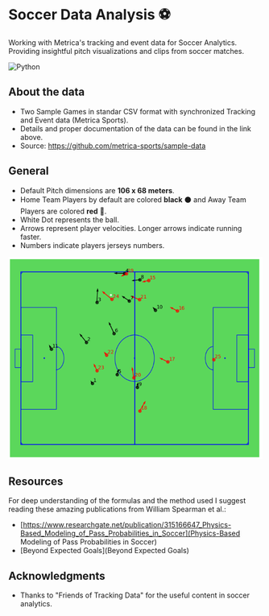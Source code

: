  # Soccer Data Analysis  :soccer:
 
Working with Metrica's tracking and event data for Soccer Analytics. Providing insightful pitch visualizations and clips from soccer matches. 
 
![Python](https://img.shields.io/badge/-Python-yellow)

## About the data
- Two Sample Games in standar CSV format with synchronized Tracking and Event data (Metrica Sports).
- Details and proper documentation of the data can be found in the link above.
- Source: https://github.com/metrica-sports/sample-data

## General
- Default Pitch dimensions are **106 x 68 meters**.
- Home Team Players by default are colored **black** :black_circle: and Away Team Players are colored **red** :red_circle:.
- White Dot represents the ball.
- Arrows represent player velocities. Longer arrows indicate running faster.
- Numbers indicate players jerseys numbers.

<p align="center">
  <img src="images/Pitch_ReadMe.png" width="600" title="Pitch Vizualization">
</p>

## Resources
For deep understanding of the formulas and the method used I suggest reading these amazing publications from William Spearman et al.:
- [https://www.researchgate.net/publication/315166647_Physics-Based_Modeling_of_Pass_Probabilities_in_Soccer](Physics-Based Modeling of Pass Probabilities in Soccer)
- [Beyond Expected Goals](Beyond Expected Goals)

## Acknowledgments
- Thanks to "Friends of Tracking Data" for the useful content in soccer analytics.

